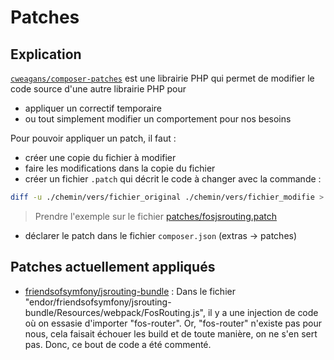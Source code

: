 # Patches

## Explication

[`cweagans/composer-patches`](https://github.com/cweagans/composer-patches) est une librairie PHP qui permet de modifier le code source d'une autre librairie PHP pour

-   appliquer un correctif temporaire
-   ou tout simplement modifier un comportement pour nos besoins

Pour pouvoir appliquer un patch, il faut :

-   créer une copie du fichier à modifier
-   faire les modifications dans la copie du fichier
-   créer un fichier `.patch` qui décrit le code à changer avec la commande :

```sh
diff -u ./chemin/vers/fichier_original ./chemin/vers/fichier_modifie > ./patches/[nom_du_patch].patch
```

> Prendre l'exemple sur le fichier [patches/fosjsrouting.patch](./fosjsrouting.patch)

-   déclarer le patch dans le fichier `composer.json` (extras -> patches)

## Patches actuellement appliqués

-   [friendsofsymfony/jsrouting-bundle](./fosjsrouting.patch) : Dans le fichier "endor/friendsofsymfony/jsrouting-bundle/Resources/webpack/FosRouting.js", il y a une injection de code où on essasie d'importer "fos-router". Or, "fos-router" n'existe pas pour nous, cela faisait échouer les build et de toute manière, on ne s'en sert pas. Donc, ce bout de code a été commenté.
